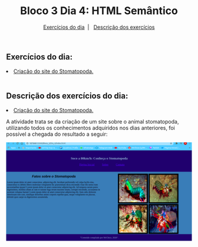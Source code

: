 <h1 align="center">Bloco 3 Dia 4: HTML Semântico </h1>

<p align="center">
  <a href="#exercicio">Exercícios do dia</a>&nbsp;&nbsp;|&nbsp;&nbsp;
  <a href="#descricao">Descrição dos exercícios</a>
</p>

</br>
<h2 id="exercicio">Exercícios do dia:</h2>

<li><a href="#stomatopodaSite">Criação do site do Stomatopoda.</a></li>
</br>

<h2 id="descricao">Descrição dos exercícios do dia:</h2>

<li id="stomatopodaSite"><a href="index.html">Criação do site do Stomatopoda.</a></li>
<p>A atividade trata se da criação de um site sobre o animal stomatopoda, utilizando todos os conhecimentos adquiridos nos dias anteriores, foi possível a chegada do resultado a seguir:</p>
<img alt="Imagem dos Requisitos" src="Imagens/requisitos.png">